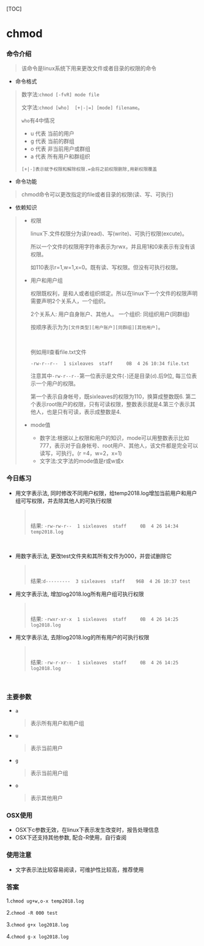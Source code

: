 

[TOC]



# chmod

### 命令介绍

>该命令是linux系统下用来更改文件或者目录的权限的命令



- 命令格式

>数字法:`chmod [-fvR] mode file`
>
>文字法:`chmod [who]  [+|-|=] [mode] filename`。
>
>`who`有4中情况
>
>- u 代表 当前的用户
>- g 代表 当前的群组
>- o 代表 非当前用户或群组
>- a 代表 所有用户和群组织
>
>`[+|-]表示赋予权限和解除权限.=会将之前权限删除,用新权限覆盖`



- 命令功能

>chmod命令可以更改指定的file或者目录的权限(读、写、可执行)



- 依赖知识

> - 权限
>
>   linux下.文件权限分为读(read)、写(write)、可执行权限(excute)。
>
>   所以一个文件的权限用字符串表示为rwx，并且用1和0来表示有没有该权限。
>
>   如110表示r=1,w=1,x=0。既有读、写权限。但没有可执行权限。
>
> - 用户和用户组
>
>   权限既权利，是和人或者组织绑定。所以在linux下一个文件的权限声明需要声明2个关系人，一个组织。
>
>   2个关系人: 用户自身账户、其他人。 一个组织: 同组织用户(同群组)
>
>   按顺序表示为为`[文件类型][用户账户][同群组][其他用户]`。
>
>   ​
>
>   例如用ll查看file.txt文件
>
>   `-rw-r--r--  1 sixleaves  staff     0B  4 26 10:34 file.txt`
>
>   注意其中`-rw-r--r--`第一位表示是文件(`-`)还是目录(`d`).后9位, 每三位表示一个用户的权限。
>
>   第一个表示自身帐号，既sixleaves的权限为110，换算成整数既6. 第二个表示root账户的权限，只有可读权限，整数表示就是4.第三个表示其他人，也是只有可读，表示成整数是4.
>
> - mode值
>
>   - 数字法:根据以上权限和用户的知识，mode可以用整数表示比如777，表示对于自身帐号、root用户、其他人，该文件都是完全可以读写，可执行。(r =4，w=2，x=1)
>   - 文字法:文字法的mode值是r或w或x

### 今日练习

- 用文字表示法, 同时修改不同用户权限，给temp2018.log增加当前用户和用户组可写权限，并去除其他人的可执行权限

  >​
  >
  >结果: `-rw-rw-r--  1 sixleaves  staff     0B  4 26 14:34 temp2018.log`

  ​


- 用数字表示法, 更改test文件夹和其所有文件为000，并尝试删除它

  > ​
  >
  > 结果:`d---------  3 sixleaves  staff    96B  4 26 10:37 test`


- 用文字表示法, 增加log2018.log所有用户组可执行权限

  >​
  >
  >结果: `-rwxr-xr-x  1 sixleaves  staff     0B  4 26 14:25 log2018.log`

- 用文字表示法, 去除log2018.log的所有用户的可执行权限

  >​
  >
  >结果: `-rw-r-xr--  1 sixleaves  staff     0B  4 26 14:25 log2018.log`

  ​

### 主要参数

- `a`  

  > 表示所有用户和用户组

- `u`

  > 表示当前用户

- `g`

  > 表示当前用户组

- `o`

  > 表示其他用户


### OSX使用

- OSX下c参数无效，在linux下表示发生改变时，报告处理信息
- OSX下还支持其他参数, 配合-R使用，自行查阅

### 使用注意

- 文字表示法比较容易阅读，可维护性比较高，推荐使用



### 答案

1.`chmod ug+w,o-x temp2018.log`

2.`chmod -R 000 test`

3.`chmod g+x log2018.log`

4.`chmod g-x log2018.log`

